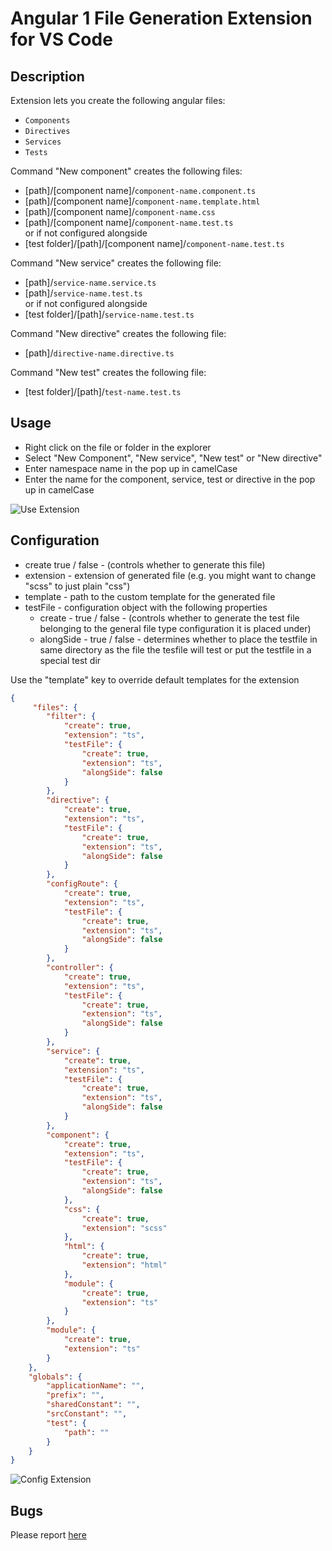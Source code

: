 # Angular 1 File Generation Extension for VS Code

## Description
Extension lets you create the following angular files:
- `Components`
- `Directives`
- `Services`
- `Tests`

Command "New component" creates the following files: 
- [path]/[component name]/`component-name.component.ts`
- [path]/[component name]/`component-name.template.html`
- [path]/[component name]/`component-name.css`
- [path]/[component name]/`component-name.test.ts`  
or if not configured alongside
- [test folder]/[path]/[component name]/`component-name.test.ts` 


Command "New service" creates the following file:
- [path]/`service-name.service.ts`
- [path]/`service-name.test.ts`  
or if not configured alongside
- [test folder]/[path]/`service-name.test.ts` 

Command "New directive" creates the following file:
- [path]/`directive-name.directive.ts`

Command "New test" creates the following file:
- [test folder]/[path]/`test-name.test.ts`

## Usage

- Right click on the file or folder in the explorer
- Select "New Component", "New service", "New test" or "New directive" 
- Enter namespace name in the pop up in camelCase
- Enter the name for the component, service, test or directive in the pop up in camelCase 


![Use Extension](assets/tutorial/createComponent.gif)

## Configuration
- create true / false - (controls whether to generate this file)
- extension - extension of generated file (e.g. you might want to change "scss" to just plain "css")
- template - path to the custom template for the generated file
- testFile - configuration object with the following properties
    - create - true / false - (controls whether to generate the test file belonging to the general file type configuration it is placed under)
    - alongSide - true / false - determines whether to place the testfile in same directory as the file the tesfile will test or put the testfile in a special test dir

Use the "template" key to override default templates for the extension

```json
{
     "files": {
        "filter": {
            "create": true,
            "extension": "ts",
            "testFile": {
                "create": true,
                "extension": "ts",
                "alongSide": false                
            }
        },
        "directive": {
            "create": true,
            "extension": "ts",
            "testFile": {
                "create": true,
                "extension": "ts",
                "alongSide": false                
            }
        },
        "configRoute": {
            "create": true,
            "extension": "ts",
            "testFile": {
                "create": true,
                "extension": "ts",
                "alongSide": false            
            }
        },
        "controller": {
            "create": true,
            "extension": "ts",
            "testFile": {
                "create": true,
                "extension": "ts",
                "alongSide": false                
            }
        },
        "service": {
            "create": true,
            "extension": "ts",
            "testFile": {
                "create": true,
                "extension": "ts",
                "alongSide": false                
            }
        },
        "component": {
            "create": true,
            "extension": "ts",            
            "testFile": {
                "create": true,
                "extension": "ts",
                "alongSide": false                
            },
            "css": {
                "create": true,
                "extension": "scss"
            },
            "html": {
                "create": true,
                "extension": "html"
            },
            "module": {
                "create": true,
                "extension": "ts"
            }
        },
        "module": {
            "create": true,
            "extension": "ts"
        }
    },
    "globals": {
        "applicationName": "",
        "prefix": "",
        "sharedConstant": "",
        "srcConstant": "",
        "test": {
            "path": ""
        }
    }
}
```
![Config Extension](assets/tutorial/customTemplate.gif)

## Bugs

Please report [here](https://github.com/xsintill/vscode-angular1-component-generator/issues)